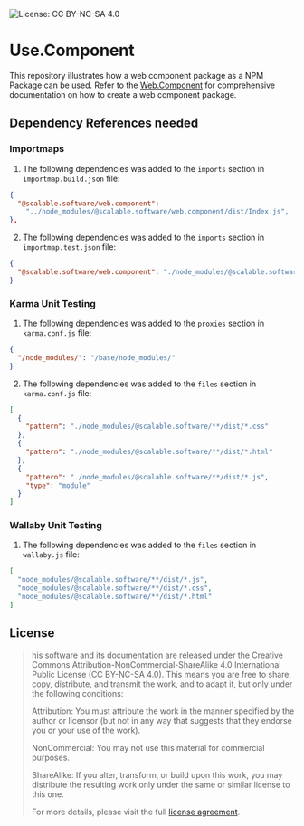 ![License: CC BY-NC-SA 4.0](https://flat.badgen.net/static/license/CC-BY-NC-SA-4.0/green)

# Use.Component

This repository illustrates how a web component package as a NPM Package can be used.
Refer to the [Web.Component](https://github.com/scalable-software/web.component) for comprehensive documentation on how to create a web component package.

## Dependency References needed

### Importmaps

1. The following dependencies was added to the `imports` section in `importmap.build.json` file:

```json
{
  "@scalable.software/web.component":
    "../node_modules/@scalable.software/web.component/dist/Index.js",
},
```

2. The following dependencies was added to the `imports` section in `importmap.test.json` file:

```json
{
  "@scalable.software/web.component": "./node_modules/@scalable.software/web.component/dist/Index.js"
}
```

### Karma Unit Testing

1. The following dependencies was added to the `proxies` section in `karma.conf.js` file:

```json
{
  "/node_modules/": "/base/node_modules/"
}
```

2. The following dependencies was added to the `files` section in `karma.conf.js` file:

```json
[
  {
    "pattern": "./node_modules/@scalable.software/**/dist/*.css"
  },
  {
    "pattern": "./node_modules/@scalable.software/**/dist/*.html"
  },
  {
    "pattern": "./node_modules/@scalable.software/**/dist/*.js",
    "type": "module"
  }
]
```

### Wallaby Unit Testing

1. The following dependencies was added to the `files` section in `wallaby.js` file:

```json
[
  "node_modules/@scalable.software/**/dist/*.js",
  "node_modules/@scalable.software/**/dist/*.css",
  "node_modules/@scalable.software/**/dist/*.html"
]
```

## License

> his software and its documentation are released under the Creative Commons Attribution-NonCommercial-ShareAlike 4.0 International Public License (CC BY-NC-SA 4.0). This means you are free to share, copy, distribute, and transmit the work, and to adapt it, but only under the following conditions:
>
> Attribution: You must attribute the work in the manner specified by the author or licensor (but not in any way that suggests that they endorse you or your use of the work).
>
> NonCommercial: You may not use this material for commercial purposes.
>
> ShareAlike: If you alter, transform, or build upon this work, you may distribute the resulting work only under the same or similar license to this one.
>
> For more details, please visit the full [license agreement](https://creativecommons.org/licenses/by-nc-sa/4.0/).
